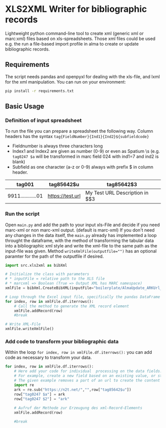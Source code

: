 # XLS2XML Writer for bibliographic records

Lightweight python command-line tool to create xml (generic xml or marc:xml) files based on xls-spreadsheets. Those xml files could be used e.g. the run a file-based import profile in alma to create or update bibliographic records.

## Requirements
The script needs pandas and openpyxl for dealing with the xls-file, and lxml for the xml manipulation. You can run on your environment:

```bash
pip install -r requirements.txt
```

## Basic Usage

### Definition of input spreadsheet

To run the file you can prepare a spreadsheet the following way. Column headers has the syntax
`tag{FieldNumber}{Ind1}{Ind2}${subfieldcode}`
* Fieldnumber is always three characters long
* Index1 and Index2 are given as number (0-9) or even as Spatium \s (e.g. `tag0247 $a` will be transformed in marc field 024 with ind1=7 and ind2 is blank)
* Subfield as one character (a-z or 0-9) always with prefix $ in column header.

| **tag001**         | **tag85642$u**                                | **tag85642$3**                     |
|--------------------|-----------------------------------------------|------------------------------------|
| 9911............01 | https://test.url                              | My Test URL Description in $$3     |

### Run the script

Open `main.py` and add the path to your input xls-File and decide if you need marc-xml or non marc-xml output. (default is marc-xml)
If you don't need any changes in the data itself, the `main.py` already has implemented a loop throught the dataframe, with the method of transforming the tabular data into a bibliographic xml style and write the xml-file to the same path as the input-file was given. Method `writeXmlFile(outputfile="")` has an optional paramter for the path of the outputfile if desired. 

```python
import src.xls2xml as bibXml

# Initialize the class with parameters
# * inputFile = relative path to the XLS file
# * marcxml => Boolean (True => Output XML has MARC namespace)
xmlFile = bibXml.CreateBibXML(inputFile="boilerplate/AlmaUpdate_ARKUrl_PLSa81ff_20251015.xlsx",marcxml=False)

# Loop through the Excel input file, specifically the pandas DataFrame
for index, row in xmlFile.df.iterrows():
    # Call the method to generate the XML record element
    xmlFile.addRecord(row)
    #break

# Write XML-File
xmlFile.writeXmlFile()
```

### Add code to transform your bibliographic data

Within the loop `for index, row in xmlFile.df.iterrows():` you can add code as necessary to transform your data. 

```python
for index, row in xmlFile.df.iterrows():
    # Here add your code for individual  processing on the data fields.
    # For example, create a new field based on an existing value, or standardise content.
    # The given example removes a part of an url to create the content for an identifier-marc-field (024)
    import re
    ark = re.sub("https://n2t.net/","",row["tag85642$u"])
    row["tag0247 $a"] = ark
    row["tag0247 $2"] = "ark"
    
    # Aufruf der Methode zur Erzeugung des xml-Record-Elements
    xmlFile.addRecord(row)

    #break
```